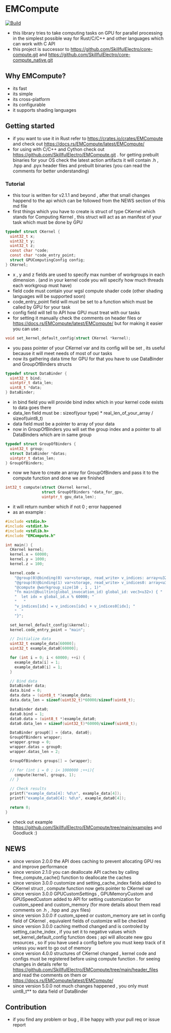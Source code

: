 # EMCompute
[![Build](https://github.com/SkillfulElectro/EMCompute/actions/workflows/rust.yml/badge.svg)](https://github.com/SkillfulElectro/EMCompute/actions/workflows/rust.yml)
- this library tries to take computing tasks on GPU for parallel processing in the simplest possible way for Rust/C/C++ and other languages which can work with C API
- this project is successor to https://github.com/SkillfulElectro/core-compute.git and https://github.com/SkillfulElectro/core-compute_native.git

## Why EMCompute?
- its fast
- its simple 
- its cross-platform
- its configurable
- it supports shading languages

## Getting started
- if you want to use it in Rust refer to https://crates.io/crates/EMCompute and check out https://docs.rs/EMCompute/latest/EMCompute/
- for using with C/C++ and Cython check out https://github.com/SkillfulElectro/EMCompute.git . for getting prebuilt binaries for your OS check the latest action artifacts it will contain .h , .hpp and .pyx header files and prebuilt binaries (you can read the comments for better understanding)

### Tutorial
- this tour is written for v2.1.1 and beyond , after that small changes happend to the api which can be followed from the NEWS section of this md file
- first things which you have to create is struct of type CKernel which stands for Computing Kernel , this struct will act as an manifest of your task which must be done by GPU 
```c
typedef struct CKernel {
  uint32_t x;
  uint32_t y;
  uint32_t z;
  const char *code;
  const char *code_entry_point;
  struct GPUComputingConfig config;
} CKernel;
```
- x , y and z fields are used to specify max number of workgroups in each dimension . (and in your kernel code you will specify how much threads each workgroup must have)
- field code must contain your wgsl compute shader code (other shading languages will be supported soon)
- code_entry_point field will must be set to a function which must be called by GPU for your task 
- config field will tell to API how GPU must treat with our tasks 
- for setting it manually check the comments on header files or https://docs.rs/EMCompute/latest/EMCompute/ but for making it easier you can use : 
```c 
void set_kernel_default_config(struct CKernel *kernel);
```
- you pass pointer of your CKernel var and its config will be set , its useful because it will meet needs of most of our tasks
- now its gathering data time for GPU for that you have to use DataBinder and GroupOfBinders structs 
```c 
typedef struct DataBinder {
  uint32_t bind;
  uintptr_t data_len;
  uint8_t *data;
} DataBinder;
```
- in bind field you will provide bind index which in your kernel code exists to data goes there 
- data_len field must be : sizeof(your type) * real_len_of_your_array / sizeof(uint8_t)
- data field must be a pointer to array of your data 
- now in GroupOfBinders you will set the group index and a pointer to all DataBinders which are in same group 
```c 
typedef struct GroupOfBinders {
  uint32_t group;
  struct DataBinder *datas;
  uintptr_t datas_len;
} GroupOfBinders;
```
- now we have to create an array for GroupOfBinders and pass it to the compute function and done we are finished
```c 
int32_t compute(struct CKernel kernel,
                struct GroupOfBinders *data_for_gpu,
                uintptr_t gpu_data_len);
```
- it will return number which if not 0 ; error happened
- as an example : 
```main.c 
#include <stdio.h>
#include <stdint.h>
#include <stdlib.h>  
#include "EMCompute.h"

int main() {
  CKernel kernel;
  kernel.x = 60000;  
  kernel.y = 1000;
  kernel.z = 100;

  kernel.code = 
    "@group(0)@binding(0) var<storage, read_write> v_indices: array<u32>; "
    "@group(0)@binding(1) var<storage, read_write> v_indices0: array<u32>; "
    "@compute @workgroup_size(10 , 1 , 1)" 
    "fn main(@builtin(global_invocation_id) global_id: vec3<u32>) { "
    "  let idx = global_id.x % 60000; "
    "   "
    "v_indices[idx] = v_indices[idx] + v_indices0[idx]; "
    "  "
    "}";

  set_kernel_default_config(&kernel);
  kernel.code_entry_point = "main";

  // Initialize data
  uint32_t example_data[60000];
  uint32_t example_data0[60000];

  for (int i = 0; i < 60000; ++i) {
    example_data[i] = 1;
    example_data0[i] = 1;
  }

  // Bind data
  DataBinder data;
  data.bind = 0;
  data.data = (uint8_t *)example_data;
  data.data_len = sizeof(uint32_t)*60000/sizeof(uint8_t);

  DataBinder data0;
  data0.bind = 1;
  data0.data = (uint8_t *)example_data0;
  data0.data_len = sizeof(uint32_t)*60000/sizeof(uint8_t);

  DataBinder group0[] = {data, data0};
  GroupOfBinders wrapper;
  wrapper.group = 0;
  wrapper.datas = group0;
  wrapper.datas_len = 2;

  GroupOfBinders groups[] = {wrapper};

  // for (int i = 0 ; i< 1000000 ;++i){
    compute(kernel, groups, 1);
  // }

  // Check results
  printf("example_data[4]: %d\n", example_data[4]);
  printf("example_data0[4]: %d\n", example_data0[4]);

  return 0;
}
```
- check out example https://github.com/SkillfulElectro/EMCompute/tree/main/examples and Goodluck :)

## NEWS
- since version 2.0.0 the API does caching to prevent allocating GPU res and improve performance 
- since version 2.1.0 you can deallocate API caches by calling free_compute_cache() function to deallocate the caches
- since version 3.0.0 customize and setting_cache_index fields added to CKernel struct , compute function now gets pointer to CKernel var 
- since version 3.0.0 GPUCustomSettings , GPUMemoryCustom and GPUSpeedCustom added to API for setting customization for custom_speed and custom_memory (for more details about them read comments on .h , .hpp and .pyx files)
- since version 3.0.0 if custom_speed or custom_memory are set in config field of CKernel , equivalent fields of customize will be checked
- since version 3.0.0 caching method changed and is controled by setting_cache_index , if you set it to negative values which set_kernel_default_config function does ; api will allocate new gpu resources , so if you have used a config before you must keep track of it unless you want to go out of memory
- since version 4.0.0 structures of CKernel changed , kernel code and configs must be registered before using compute function . for seeing changes in details refer to https://github.com/SkillfulElectro/EMCompute/tree/main/header_files and read the comments on them or https://docs.rs/EMCompute/latest/EMCompute/
- since version 5.0.0 not much changes happened , you only must uint8_t** to data field of DataBinder


## Contribution
- if you find any problem or bug , ill be happy with your pull req or issue report 
